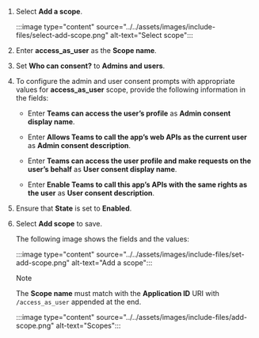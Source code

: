 
1. Select **Add a scope**. 

   :::image type="content" source="../../assets/images/include-files/select-add-scope.png" alt-text="Select scope":::

1. Enter **access_as_user** as the **Scope name**.

1. Set **Who can consent?** to **Admins and users**.

1. To configure the admin and user consent prompts with appropriate values for **access_as_user** scope, provide the following information in the fields:

   * Enter **Teams can access the user’s profile** as **Admin consent display name**.

   * Enter **Allows Teams to call the app’s web APIs as the current user** as **Admin consent description**.

   * Enter **Teams can access the user profile and make requests on the user’s behalf** as **User consent display name**.

   * Enter **Enable Teams to call this app’s APIs with the same rights as the user** as **User consent description**.

1. Ensure that **State** is set to **Enabled**.

1. Select **Add scope** to save.

   The following image shows the fields and the values:

   :::image type="content" source="../../assets/images/include-files/set-add-scope.png" alt-text="Add a scope":::

   > [!NOTE]
   > The **Scope name** must match with the **Application ID** URI with `/access_as_user` appended at the end.

    <!--  `api://d4b8****.ngrok.io/00000000-0000-0000-0000-000000000000/access_as_user`-->  

   :::image type="content" source="../../assets/images/include-files/add-scope.png" alt-text="Scopes"::: 

